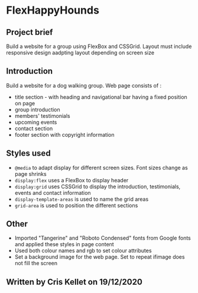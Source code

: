 # FlexHappyHounds

## Project brief
Build a website for a group using FlexBox and CSSGrid.  Layout must include responsive design aadpting layout depending on screen size

## Introduction
Build a website for a dog walking group.
Web page consists of :
  * title section - with heading and navigational bar having a fixed position on page
  * group introduction
  * members' testimonials
  * upcoming events
  * contact section
  * footer section with copyright information
  
  ## Styles used
  * `@media` to adapt display for different screen sizes.  Font sizes change as page shrinks
  * `display:flex` uses a FlexBox to display header
  * `display:grid` uses CSSGrid to display the introduction, testimonials, events and contact information
  * `display-template-areas` is used to name the grid areas
  * `grid-area` is used to position the different sections
  
  ## Other
 * Imported "Tangerine" and "Roboto Condensed" fonts from Google fonts and applied these styles in page content
 * Used both colour names and rgb to set colour attributes
 * Set a background image for the web page.  Set to repeat ifimage does not fill the screen
 
 ## Written by Cris Kellet on 19/12/2020
